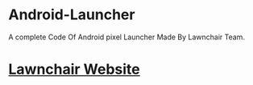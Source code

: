 # Android-Launcher
 A complete Code Of Android pixel Launcher Made By Lawnchair Team.
# [Lawnchair Website](https://lawnchair.app/)
